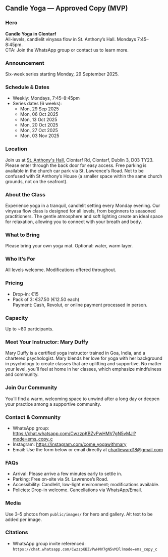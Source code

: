 ## Candle Yoga — Approved Copy (MVP)

### Hero
**Candle Yoga in Clontarf**  
All-levels, candlelit vinyasa flow in St. Anthony’s Hall. Mondays 7:45–8:45pm.  
CTA: Join the WhatsApp group or contact us to learn more.

### Announcement
Six-week series starting Monday, 29 September 2025.

### Schedule & Dates
- Weekly: Mondays, 7:45–8:45pm  
- Series dates (6 weeks):  
  - Mon, 29 Sep 2025  
  - Mon, 06 Oct 2025  
  - Mon, 13 Oct 2025  
  - Mon, 20 Oct 2025  
  - Mon, 27 Oct 2025  
  - Mon, 03 Nov 2025

### Location
Join us at [St. Anthony's Hall](https://maps.app.goo.gl/qETiqWa7L5dr5RWTA), Clontarf Rd, Clontarf, Dublin 3, D03 TY23. Please enter through the back door for easy access. Free parking is available in the church car park via St. Lawrence's Road. Not to be confused with St Anthony’s House (a smaller space within the same church grounds, not on the seafront).

### About the Class
Experience yoga in a tranquil, candlelit setting every Monday evening. Our vinyasa flow class is designed for all levels, from beginners to seasoned practitioners. The gentle atmosphere and soft lighting create an ideal space for relaxation, allowing you to connect with your breath and body.

### What to Bring
Please bring your own yoga mat. Optional: water, warm layer.

### Who It’s For
All levels welcome. Modifications offered throughout.

### Pricing
- Drop-in: €15  
- Pack of 3: €37.50 (€12.50 each)  
Payment: Cash, Revolut, or online payment processed in person.

### Capacity
Up to ~80 participants.

### Meet Your Instructor: Mary Duffy
Mary Duffy is a certified yoga instructor trained in Goa, India, and a chartered psychologist. Mary blends her love for yoga with her background in psychology to create classes that are uplifting and supportive. No matter your level, you’ll feel at home in her classes, which emphasize mindfulness and community.

### Join Our Community
You’ll find a warm, welcoming space to unwind after a long day or deepen your practice among a supportive community.

### Contact & Community
- WhatsApp group: https://chat.whatsapp.com/CwzzpKBZvPwHMV7gN5vMJl?mode=ems_copy_c  
- Instagram: https://instagram.com/come_yogawithmary  
- Email: Use the form below or email directly at charlieward18@gmail.com

### FAQs
- Arrival: Please arrive a few minutes early to settle in.  
- Parking: Free on-site via St. Lawrence’s Road.  
- Accessibility: Candlelit, low-light environment; modifications available.  
- Policies: Drop-in welcome. Cancellations via WhatsApp/Email.

### Media
Use 3–5 photos from `public/images/` for hero and gallery. Alt text to be added per image.

### Citations
- WhatsApp group invite referenced: `https://chat.whatsapp.com/CwzzpKBZvPwHMV7gN5vMJl?mode=ems_copy_c`

